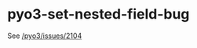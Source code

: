 # pyo3-set-nested-field-bug

See [/pyo3/issues/2104](https://github.com/PyO3/pyo3/issues/2104#issuecomment-1013836025)
